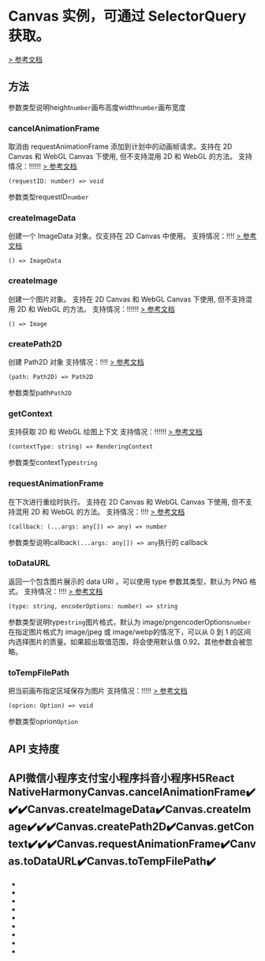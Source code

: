 # Canvas 实例，可通过 SelectorQuery 获取。
[> 参考文档
](https://developers.weixin.qq.com/miniprogram/dev/api/canvas/Canvas.html)
## 方法[​](index.html#方法)
参数类型说明height`number`画布高度width`number`画布宽度
### cancelAnimationFrame[​](index.html#cancelanimationframe)
取消由 requestAnimationFrame 添加到计划中的动画帧请求。支持在 2D Canvas 和 WebGL Canvas 下使用, 但不支持混用 2D 和 WebGL 的方法。
支持情况：!!!!!!
[> 参考文档
](https://developers.weixin.qq.com/miniprogram/dev/api/canvas/Canvas.cancelAnimationFrame.html)
```tsx
(requestID: number) => void
```
参数类型requestID`number`
### createImageData[​](index.html#createimagedata)
创建一个 ImageData 对象。仅支持在 2D Canvas 中使用。
支持情况：!!!!
[> 参考文档
](https://developers.weixin.qq.com/miniprogram/dev/api/canvas/Canvas.createImageData.html)
```tsx
() => ImageData
```

### createImage[​](index.html#createimage)
创建一个图片对象。 支持在 2D Canvas 和 WebGL Canvas 下使用, 但不支持混用 2D 和 WebGL 的方法。
支持情况：!!!!!!
[> 参考文档
](https://developers.weixin.qq.com/miniprogram/dev/api/canvas/Canvas.createImage.html)
```tsx
() => Image
```

### createPath2D[​](index.html#createpath2d)
创建 Path2D 对象
支持情况：!!!!
[> 参考文档
](https://developers.weixin.qq.com/miniprogram/dev/api/canvas/Path2D.html)
```tsx
(path: Path2D) => Path2D
```
参数类型path`Path2D`
### getContext[​](index.html#getcontext)
支持获取 2D 和 WebGL 绘图上下文
支持情况：!!!!!!
[> 参考文档
](https://developers.weixin.qq.com/miniprogram/dev/api/canvas/Canvas.getContext.html)
```tsx
(contextType: string) => RenderingContext
```
参数类型contextType`string`
### requestAnimationFrame[​](index.html#requestanimationframe)
在下次进行重绘时执行。 支持在 2D Canvas 和 WebGL Canvas 下使用, 但不支持混用 2D 和 WebGL 的方法。
支持情况：!!!!
[> 参考文档
](https://developers.weixin.qq.com/miniprogram/dev/api/canvas/Canvas.requestAnimationFrame.html)
```tsx
(callback: (...args: any[]) => any) => number
```
参数类型说明callback`(...args: any[]) => any`执行的 callback
### toDataURL[​](index.html#todataurl)
返回一个包含图片展示的 data URI 。可以使用 type 参数其类型，默认为 PNG 格式。
支持情况：!!!!
[> 参考文档
](https://developers.weixin.qq.com/miniprogram/dev/api/canvas/Canvas.toDataURL.html)
```tsx
(type: string, encoderOptions: number) => string
```
参数类型说明type`string`图片格式，默认为 image/pngencoderOptions`number`在指定图片格式为 image/jpeg 或 image/webp的情况下，可以从 0 到 1 的区间内选择图片的质量。如果超出取值范围，将会使用默认值 0.92。其他参数会被忽略。
### toTempFilePath[​](index.html#totempfilepath)
把当前画布指定区域保存为图片
支持情况：!!!!!
[> 参考文档
](https://opendocs.alipay.com/mini/api/toTempFilePath?pathHash=e79fe218)
```tsx
(oprion: Option) => void
```
参数类型oprion`Option`
## API 支持度[​](index.html#api-支持度)
API微信小程序支付宝小程序抖音小程序H5React NativeHarmonyCanvas.cancelAnimationFrame✔️✔️✔️Canvas.createImageData✔️Canvas.createImage✔️✔️✔️Canvas.createPath2D✔️Canvas.getContext✔️✔️✔️Canvas.requestAnimationFrame✔️Canvas.toDataURL✔️Canvas.toTempFilePath✔️
- 

- 
- 
- 
- 
- 
- 
- 
- 

-

